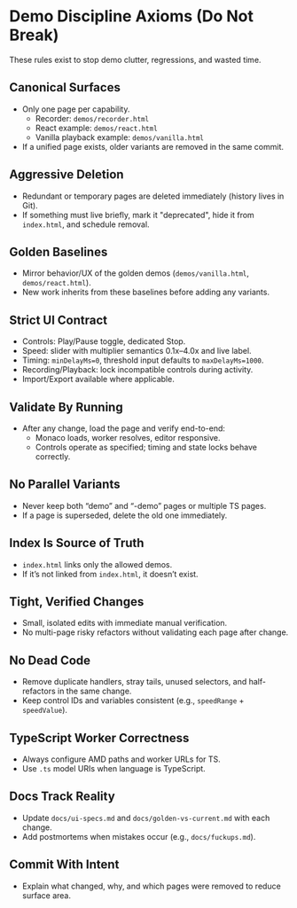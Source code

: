 # Demo Discipline Axioms (Do Not Break)

These rules exist to stop demo clutter, regressions, and wasted time.

## Canonical Surfaces
- Only one page per capability.
  - Recorder: `demos/recorder.html`
  - React example: `demos/react.html`
  - Vanilla playback example: `demos/vanilla.html`
- If a unified page exists, older variants are removed in the same commit.

## Aggressive Deletion
- Redundant or temporary pages are deleted immediately (history lives in Git).
- If something must live briefly, mark it "deprecated", hide it from `index.html`, and schedule removal.

## Golden Baselines
- Mirror behavior/UX of the golden demos (`demos/vanilla.html`, `demos/react.html`).
- New work inherits from these baselines before adding any variants.

## Strict UI Contract
- Controls: Play/Pause toggle, dedicated Stop.
- Speed: slider with multiplier semantics 0.1x–4.0x and live label.
- Timing: `minDelayMs=0`, threshold input defaults to `maxDelayMs=1000`.
- Recording/Playback: lock incompatible controls during activity.
- Import/Export available where applicable.

## Validate By Running
- After any change, load the page and verify end-to-end:
  - Monaco loads, worker resolves, editor responsive.
  - Controls operate as specified; timing and state locks behave correctly.

## No Parallel Variants
- Never keep both “demo” and “-demo” pages or multiple TS pages.
- If a page is superseded, delete the old one immediately.

## Index Is Source of Truth
- `index.html` links only the allowed demos.
- If it’s not linked from `index.html`, it doesn’t exist.

## Tight, Verified Changes
- Small, isolated edits with immediate manual verification.
- No multi-page risky refactors without validating each page after change.

## No Dead Code
- Remove duplicate handlers, stray tails, unused selectors, and half-refactors in the same change.
- Keep control IDs and variables consistent (e.g., `speedRange` + `speedValue`).

## TypeScript Worker Correctness
- Always configure AMD paths and worker URLs for TS.
- Use `.ts` model URIs when language is TypeScript.

## Docs Track Reality
- Update `docs/ui-specs.md` and `docs/golden-vs-current.md` with each change.
- Add postmortems when mistakes occur (e.g., `docs/fuckups.md`).

## Commit With Intent
- Explain what changed, why, and which pages were removed to reduce surface area.

